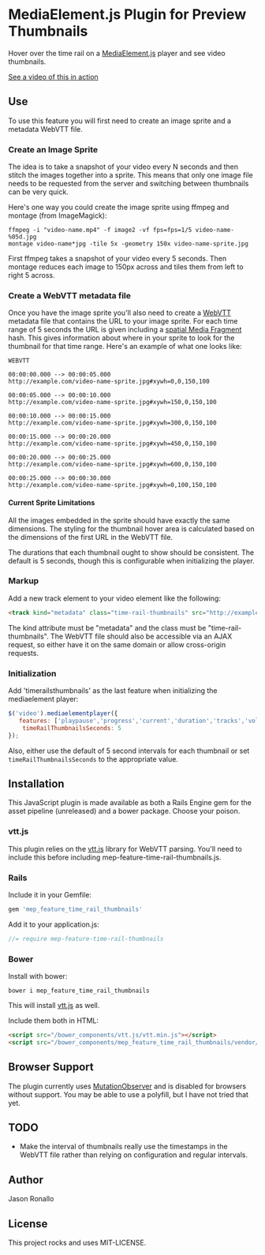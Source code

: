 # MediaElement.js Plugin for Preview Thumbnails

Hover over the time rail on a [MediaElement.js](http://mediaelementjs.com/) player and see video thumbnails.

[See a video of this in action](http://jronallo.github.io/mep-feature-time-rail-thumbnails/)

## Use

To use this feature you will first need to create an image sprite and a metadata WebVTT file.

### Create an Image Sprite

The idea is to take a snapshot of your video every N seconds and then stitch the images together into a sprite. This means that only one image file needs to be requested from the server and switching between thumbnails can be very quick. 

Here's one way you could create the image sprite using ffmpeg and montage (from ImageMagick):

```
ffmpeg -i "video-name.mp4" -f image2 -vf fps=fps=1/5 video-name-%05d.jpg
montage video-name*jpg -tile 5x -geometry 150x video-name-sprite.jpg
```

First ffmpeg takes a snapshot of your video every 5 seconds. Then montage reduces each image to 150px across and tiles them from left to right 5 across.

### Create a WebVTT metadata file

Once you have the image sprite you'll also need to create a [WebVTT](http://docs.webplatform.org/wiki/concepts/VTT_Captioning) metadata file that contains the URL to your image sprite. For each time range of 5 seconds the URL is given including a [spatial Media Fragment](http://www.w3.org/TR/media-frags/) hash. This gives information about where in your sprite to look for the thumbnail for that time range. Here's an example of what one looks like:

```
WEBVTT

00:00:00.000 --> 00:00:05.000
http://example.com/video-name-sprite.jpg#xywh=0,0,150,100

00:00:05.000 --> 00:00:10.000
http://example.com/video-name-sprite.jpg#xywh=150,0,150,100

00:00:10.000 --> 00:00:15.000
http://example.com/video-name-sprite.jpg#xywh=300,0,150,100

00:00:15.000 --> 00:00:20.000
http://example.com/video-name-sprite.jpg#xywh=450,0,150,100

00:00:20.000 --> 00:00:25.000
http://example.com/video-name-sprite.jpg#xywh=600,0,150,100

00:00:25.000 --> 00:00:30.000
http://example.com/video-name-sprite.jpg#xywh=0,100,150,100
```

#### Current Sprite Limitations

All the images embedded in the sprite should have exactly the same dimensions. The styling for the thumbnail hover area is calculated based on the dimensions of the first URL in the WebVTT file.

The durations that each thumbnail ought to show should be consistent. The default is 5 seconds, though this is configurable when initializing the player.

### Markup

Add a new track element to your video element like the following:

```html
<track kind="metadata" class="time-rail-thumbnails" src="http://example.com/video-name-sprite.vtt"></track>
```

The kind attribute must be "metadata" and the class must be "time-rail-thumbnails". The WebVTT file should also be accessible via an AJAX request, so either have it on the same domain or allow cross-origin requests.

### Initialization

Add 'timerailsthumbnails' as the last feature when initializing the mediaelement player:

```javascript
$('video').mediaelementplayer({
   features: ['playpause','progress','current','duration','tracks','volume', 'timerailthumbnails'],
    timeRailThumbnailsSeconds: 5
});
```

Also, either use the default of 5 second intervals for each thumbnail or set `timeRailThumbnailsSeconds` to the appropriate value.

## Installation

This JavaScript plugin is made available as both a Rails Engine gem for the asset pipeline (unreleased) and a bower package. Choose your poison.

### vtt.js

This plugin relies on the [vtt.js](https://github.com/mozilla/vtt.js/tree/master) library for WebVTT parsing. You'll need to include this before including mep-feature-time-rail-thumbnails.js.

### Rails

Include it in your Gemfile:
```ruby
gem 'mep_feature_time_rail_thumbnails'
```

Add it to your application.js:
```javascript
//= require mep-feature-time-rail-thumbnails
```

### Bower

Install with bower:
```
bower i mep_feature_time_rail_thumbnails
```

This will install [vtt.js](https://github.com/mozilla/vtt.js) as well.

Include them both in HTML:
```html
<script src="/bower_components/vtt.js/vtt.min.js"></script>
<script src="/bower_components/mep_feature_time_rail_thumbnails/vendor/assets/javascripts/mep-feature-time-rail-thumbnails.js"></script>
```

## Browser Support

The plugin currently uses [MutationObserver](http://caniuse.com/mutationobserver) and is disabled for browsers without support. You may be able to use a polyfill, but I have not tried that yet.

## TODO

- Make the interval of thumbnails really use the timestamps in the WebVTT file rather than relying on configuration and regular intervals.

## Author

Jason Ronallo

## License

This project rocks and uses MIT-LICENSE.
